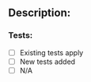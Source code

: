 ## Description:
<!--- Please explain changes made in this PR. --->

### Tests:
<!--- Describe the test coverage of the introduced change. --->

- [ ] Existing tests apply
- [ ] New tests added
- [ ] N/A
